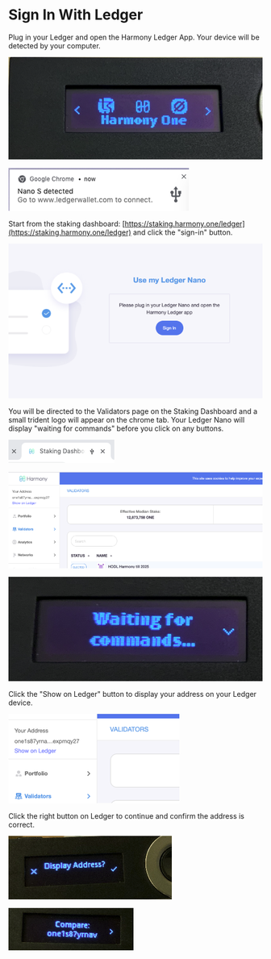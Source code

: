# Sign In With Ledger

Plug in your Ledger and open the Harmony Ledger App. Your device will be detected by your computer.

![](../../../.gitbook/assets/image-158.png)

![](../../../.gitbook/assets/image-102.png)

Start from the staking dashboard: [https://staking.harmony.one/ledger](https://staking.harmony.one/ledger) and click the "sign-in" button.

![](../../../.gitbook/assets/image-35.png)

You will be directed to the Validators page on the Staking Dashboard and a small trident logo will appear on the chrome tab. Your Ledger Nano will display "waiting for commands" before you click on any buttons.

![](../../../.gitbook/assets/image-131.png)

![](../../../.gitbook/assets/image-32.png)

![](../../../.gitbook/assets/image-4.png)

Click the "Show on Ledger" button to display your address on your Ledger device.

![](../../../.gitbook/assets/image-111.png)

Click the right button on Ledger to continue and confirm the address is correct.

![](../../../.gitbook/assets/image-103.png)

![](../../../.gitbook/assets/image-112.png)

